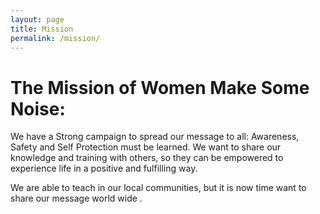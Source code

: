 ```yaml
---
layout: page
title: Mission
permalink: /mission/
---
```


# The Mission of Women Make Some Noise:
We have a Strong campaign to spread our message to all:
Awareness, Safety and Self Protection must be learned.
We want to share our knowledge and training with others,
so they can be empowered to experience life in a
positive and fulfilling way.

We are able to teach in our local communities,
but it is now time want to share our message world wide .


​
